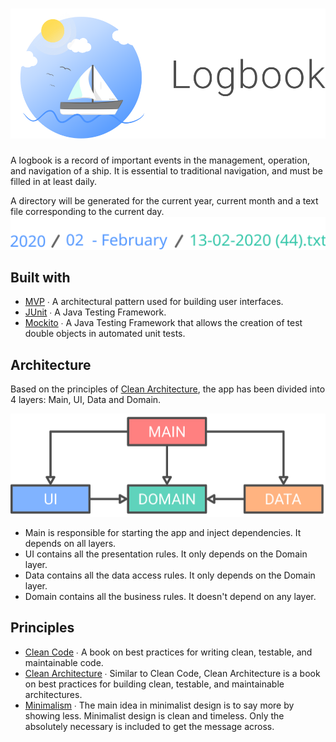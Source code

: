 # ![](design/header.svg)
A logbook is a record of important events in the management, operation, and navigation of a ship. It is essential to traditional navigation, and must be filled in at least daily.

A directory will be generated for the current year, current month and a text file corresponding to the current day.
[![Logboat](design/structure.svg)][1]

[1]: https://en.wikipedia.org/wiki/Logbook

## Built with
* [MVP](https://en.wikipedia.org/wiki/Model-view-presenter) ∙ A architectural pattern used for building user interfaces.
* [JUnit](https://junit.org/) ∙ A Java Testing Framework.
* [Mockito](https://site.mockito.org/) ∙ A Java Testing Framework that allows the creation of test double objects in automated unit tests.

## Architecture
Based on the principles of [Clean Architecture](https://blog.cleancoder.com/uncle-bob/2012/08/13/the-clean-architecture.html), the app has been divided into 4 layers: Main, UI, Data and Domain.

![](design/architecture.svg)

* Main is responsible for starting the app and inject dependencies. It depends on all layers.
* UI contains all the presentation rules. It only depends on the Domain layer.
* Data contains all the data access rules. It only depends on the Domain layer.
* Domain contains all the business rules. It doesn't depend on any layer.

## Principles
* [Clean Code](https://www.amazon.com/Clean-Code-Handbook-Software-Craftsmanship/dp/0132350882) ∙ A book on best practices for writing clean, testable, and maintainable code.
* [Clean Architecture](https://www.amazon.com/Clean-Architecture-Craftsmans-Software-Structure/dp/0134494164) ∙ Similar to Clean Code, Clean Architecture is a book on best practices for building clean, testable, and maintainable architectures.
* [Minimalism](https://visme.co/blog/minimalist-graphic-design/) ∙ The main idea in minimalist design is to say more by showing less. Minimalist design is clean and timeless. Only the absolutely necessary is included to get the message across.
